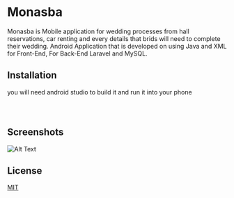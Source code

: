 # Monasba
Monasba is Mobile application for wedding processes from hall reservations, car renting and every details that brids will need to complete their wedding.  Android Application that is developed on using Java and XML for Front-End, For Back-End Laravel and MySQL.
## Installation

you will need android studio to build it and run it into your phone
```



```

## Screenshots

![Alt Text](https://i.ibb.co/KW4FpCG/monasba.jpg)

## License
[MIT](https://choosealicense.com/licenses/mit/)
